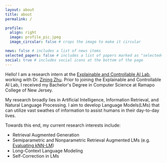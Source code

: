 ```yaml
---
layout: about
title: about
permalink: /

profile:
  align: right
  image: profile_pic.jpeg
  image_circular: false # crops the image to make it circular

news: false # includes a list of news items
selected_papers: false # includes a list of papers marked as "selected={true}"
social: true # includes social icons at the bottom of the page
---
```


Hello! I am a research intern at the [Explainable and Controllable AI Lab](https://ziningzhu.github.io/research/), working with Dr. [Zining Zhu](https://ziningzhu.github.io/). Prior to joining the Explainable and Controllable AI Lab, I received my Bachelor's Degree in Computer Science at Ramapo College of New Jersey. 

My research broadly lies in Artificial Intelligence, Information Retrieval, and Natural Language Processing. I aim to develop Language Models(LMs) that can utilize vast swathes of information to assist humans in their day-to-day lives. 

Towards this end, my current research interests include: 
- Retrieval Augmented Generation
- Semiparametric and Nonparametric Retrieval Augmented LMs (e.g. [Evaluating kNN-LM](https://pw45000.github.io/assets/pdf/interpolation_knnlm_preprint.pdf))
- Long-Context Language Modeling 
- Self-Correction in LMs 
